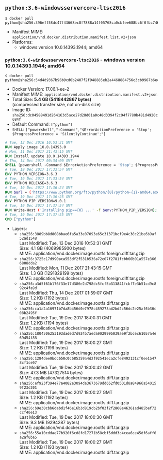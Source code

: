 ## `python:3.6-windowsservercore-ltsc2016`

```console
$ docker pull python@sha256:396eff58dc47f43668ec8f7888a14f05768ca0cbfee688bc6f0fbc74675d8e3c
```

-	Manifest MIME: `application/vnd.docker.distribution.manifest.list.v2+json`
-	Platforms:
	-	windows version 10.0.14393.1944; amd64

### `python:3.6-windowsservercore-ltsc2016` - windows version 10.0.14393.1944; amd64

```console
$ docker pull python@sha256:54d4d9367b96b9cd0b2407f2f948885eb2a4468884756c3cb9967b6ec72d28ec
```

-	Docker Version: 17.06.1-ee-2
-	Manifest MIME: `application/vnd.docker.distribution.manifest.v2+json`
-	Total Size: **5.4 GB (5418442867 bytes)**  
	(compressed transfer size, not on-disk size)
-	Image ID: `sha256:dc04588491d264163d5ace27d28d01a0c48d3394f2c94f7780b481d4920c684f`
-	Default Command: `["python"]`
-	`SHELL`: `["powershell","-Command","$ErrorActionPreference = 'Stop'; $ProgressPreference = 'SilentlyContinue';"]`

```dockerfile
# Tue, 13 Dec 2016 10:53:31 GMT
RUN Apply image 10.0.14393.0
# Mon, 11 Dec 2017 21:43:15 GMT
RUN Install update 10.0.14393.1944
# Thu, 14 Dec 2017 00:34:00 GMT
SHELL [powershell -Command $ErrorActionPreference = 'Stop'; $ProgressPreference = 'SilentlyContinue';]
# Tue, 19 Dec 2017 17:33:54 GMT
ENV PYTHON_VERSION=3.6.3
# Tue, 19 Dec 2017 17:33:54 GMT
ENV PYTHON_RELEASE=3.6.3
# Tue, 19 Dec 2017 17:36:24 GMT
RUN $url = ('https://www.python.org/ftp/python/{0}/python-{1}-amd64.exe' -f $env:PYTHON_RELEASE, $env:PYTHON_VERSION); 	Write-Host ('Downloading {0} ...' -f $url); 	Invoke-WebRequest -Uri $url -OutFile 'python.exe'; 		Write-Host 'Installing ...'; 	Start-Process python.exe -Wait 		-ArgumentList @( 			'/quiet', 			'InstallAllUsers=1', 			'TargetDir=C:\Python', 			'PrependPath=1', 			'Shortcuts=0', 			'Include_doc=0', 			'Include_pip=0', 			'Include_test=0' 		); 		$env:PATH = [Environment]::GetEnvironmentVariable('PATH', [EnvironmentVariableTarget]::Machine); 		Write-Host 'Verifying install ...'; 	Write-Host '  python --version'; python --version; 		Write-Host 'Removing ...'; 	Remove-Item python.exe -Force; 		Write-Host 'Complete.';
# Tue, 19 Dec 2017 17:36:25 GMT
ENV PYTHON_PIP_VERSION=9.0.1
# Tue, 19 Dec 2017 17:37:54 GMT
RUN Write-Host ('Installing pip=={0} ...' -f $env:PYTHON_PIP_VERSION); 	[Net.ServicePointManager]::SecurityProtocol = [Net.SecurityProtocolType]::Tls12; 	Invoke-WebRequest -Uri 'https://bootstrap.pypa.io/get-pip.py' -OutFile 'get-pip.py'; 	python get-pip.py 		--disable-pip-version-check 		--no-cache-dir 		('pip=={0}' -f $env:PYTHON_PIP_VERSION) 	; 	Remove-Item get-pip.py -Force; 		Write-Host 'Verifying pip install ...'; 	pip --version; 		Write-Host 'Complete.';
# Tue, 19 Dec 2017 17:37:55 GMT
CMD ["python"]
```

-	Layers:
	-	`sha256:3889bb8d808bbae6fa5a33e07093e65c31371bcf9e4c38c21be6b9af52ad1548`  
		Last Modified: Tue, 13 Dec 2016 10:53:31 GMT  
		Size: 4.1 GB (4069985900 bytes)  
		MIME: application/vnd.docker.image.rootfs.foreign.diff.tar.gzip
	-	`sha256:3725c17d990aca553df2f531b536a72c07f2781fcbb60b01a557e3666808dda2`  
		Last Modified: Mon, 11 Dec 2017 21:43:15 GMT  
		Size: 1.3 GB (1291829199 bytes)  
		MIME: application/vnd.docker.image.rootfs.foreign.diff.tar.gzip
	-	`sha256:a3d5f61b176f33e17d386e2d798dc5fcf5b313841fcbf7e3b51cd9c892c4fa9d`  
		Last Modified: Thu, 14 Dec 2017 01:59:07 GMT  
		Size: 1.2 KB (1192 bytes)  
		MIME: application/vnd.docker.image.rootfs.diff.tar.gzip
	-	`sha256:ca1a2a16971b7da8b456d0e7978c489273a42bd2c56dc2e25af6b36c08b2495f`  
		Last Modified: Tue, 19 Dec 2017 18:00:31 GMT  
		Size: 1.2 KB (1194 bytes)  
		MIME: application/vnd.docker.image.rootfs.diff.tar.gzip
	-	`sha256:1804506253193daded7d924b7aeda9029995039ae9f2bcec61057a4e69454f88`  
		Last Modified: Tue, 19 Dec 2017 18:00:27 GMT  
		Size: 1.2 KB (1196 bytes)  
		MIME: application/vnd.docker.image.rootfs.diff.tar.gzip
	-	`sha256:1284dee0bdc650c0c685359a4d2f92541eca2cfe8492131cf0ee1b478cf1ce97`  
		Last Modified: Tue, 19 Dec 2017 18:00:42 GMT  
		Size: 47.3 MB (47327514 bytes)  
		MIME: application/vnd.docker.image.rootfs.diff.tar.gzip
	-	`sha256:ef923f394e77a4082e3094da3673679dd652fd0501d8a84966a540159f23d201`  
		Last Modified: Tue, 19 Dec 2017 18:00:27 GMT  
		Size: 1.2 KB (1192 bytes)  
		MIME: application/vnd.docker.image.rootfs.diff.tar.gzip
	-	`sha256:b9e30cbb6dabd1f46e16b3d819cb2bf03f2f2868e46361ad485bef72ccf40e13`  
		Last Modified: Tue, 19 Dec 2017 18:00:30 GMT  
		Size: 9.3 MB (9294287 bytes)  
		MIME: application/vnd.docker.image.rootfs.diff.tar.gzip
	-	`sha256:55a10cddae77b920f6cd8fd17271b58cbf5ddd3c4cea6ce45df6aff0a2af0ba5`  
		Last Modified: Tue, 19 Dec 2017 18:00:27 GMT  
		Size: 1.2 KB (1193 bytes)  
		MIME: application/vnd.docker.image.rootfs.diff.tar.gzip
